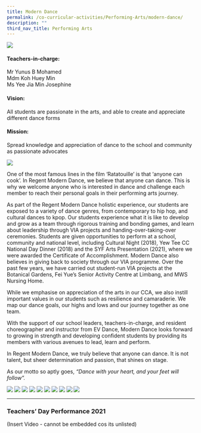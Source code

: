 ```yaml
---
title: Modern Dance
permalink: /co-curricular-activities/Performing-Arts/modern-dance/
description: ""
third_nav_title: Performing Arts
---
```

![](/images/CCA/Modern%20Dance/MODDNBanner%20-%202023.jpg)

#### Teachers-in-charge:  
Mr Yunus B Mohamed  
Mdm Koh Huey Min  
Ms Yee Jia Min Josephine

#### Vision:  
All students are passionate in the arts, and able to create and appreciate different dance forms

#### Mission:  
Spread knowledge and appreciation of dance to the school and community as passionate advocates

![](/images/CCA/2022%20Modern%20Dance%20Formal.jpg)

One of the most famous lines in the film ‘Ratatouille’ is that ‘anyone can cook’. In Regent Modern Dance, we believe that anyone can dance. This is why we welcome anyone who is interested in dance and challenge each member to reach their personal goals in their performing arts journey. 

As part of the Regent Modern Dance holistic experience, our students are exposed to a variety of dance genres, from contemporary to hip hop, and cultural dances to kpop. Our students experience what it is like to develop and grow as a team through rigorous training and bonding games, and learn about leadership through VIA projects and handing-over-taking-over ceremonies. Students are given opportunities to perform at a school, community and national level, including Cultural Night (2018), Yew Tee CC National Day Dinner (2018) and the SYF Arts Presentation (2021), where we were awarded the Certificate of Accomplishment. Modern Dance also believes in giving back to society through our VIA programme. Over the past few years, we have carried out student-run VIA projects at the Botanical Gardens, Fei Yue’s Senior Activity Centre at Limbang, and MWS Nursing Home.

While we emphasise on appreciation of the arts in our CCA, we also instill important values in our students such as resilience and camaraderie. We map our dance goals, our highs and lows and our journey together as one team.

With the support of our school leaders, teachers-in-charge, and resident choreographer and instructor from EV Dance, Modern Dance looks forward to growing in strength and developing confident students by providing its members with various avenues to lead, learn and perform.

In Regent Modern Dance, we truly believe that anyone can dance. It is not talent, but sheer determination and passion, that shines on stage.

As our motto so aptly goes, _“Dance with your heart, and your feet will follow”._

![](/images/CCA/2022%20Modern%20Dance%20Fun.jpg)
![](/images/CCA/Modern%20Dance/MODDN-1.jpg)
![](/images/CCA/Modern%20Dance/MODDN-2.jpg)
![](/images/CCA/Modern%20Dance/MODDN-3.jpg)
![](/images/CCA/Modern%20Dance/MODDN-4.jpg)
![](/images/CCA/Modern%20Dance/MODDN-5.jpg)
![](/images/CCA/Modern%20Dance/MODDN-6.jpg)
![](/images/CCA/Modern%20Dance/MODDN-7.jpg)
![](/images/CCA/Modern%20Dance/MODDN-8.jpg)
![](/images/CCA/Modern%20Dance/MODDN-9.jpg)

---

### Teachers’ Day Performance 2021

(Insert Video - cannot be embedded cos its unlisted)